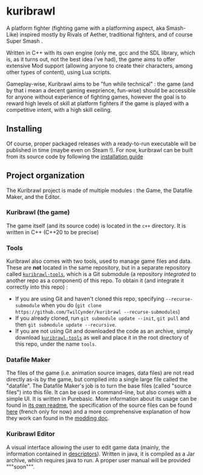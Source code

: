 # kuribrawl
A platform fighter (fighting game with a platforming aspect, aka Smash-Like) inspired mostly by Rivals of Aether, traditional fighters, and of course Super Smash .

Written in C++ with its own engine (only me, gcc and the SDL library, which is, as it turns out, not the best idea i've had), the game aims to offer extensive Mod support (allowing anyone to create their characters, among other types of content), using Lua scripts.

Gameplay-wise, Kuribrawl aims to be "fun while technical" : the game (and by that i mean a decent gaming exeprience, fun-wise) should be accessible for anyone without experience of fighting games, however the goal is to reward high levels of skill at platform fighters if the game is played with a competitive intent, with a high skill ceiling.

## Installing
Of course, proper packaged releases with a ready-to-run executable will be published in time (maybe even on Steam !). For now, kuribrawl can be built from its source code by following the [installation guide](./doc/internal/install-build.md#Kuribrawl)

## Project organization

The Kuribrawl project is made of multiple modules : the Game, the Datafile Maker, and the Editor.

### Kuribrawl (the game)
The game itself (and its source code) is located in the `c++` directory. It is written in C++ (C++20 to be precise)

### Tools

Kuribrawl also comes with two tools, used to manage game files and data. These are **not** located in the same repository, but in a separate repository called [`kuribrawl-tools`](https://github.com/TwilCynder/kuribrawl-tools), which is a Git submodule (a repository *integrated* to another repo as a component) of this repo. To obtain it (and integrate it correctly into this repo) :
- If you are using Git and haven't cloned this repo, specifying `--recurse-submodule` when you do (`git clone https://github.com/TwilCynder/kuribrawl --recurse-submodules`)
- If you already cloned, run `git submodule update --init`, `git pull` and then `git submodule update --recursive`.
- If you are not using Git and downloaded the code as an archive, simply download [`kuribrawl-tools`](https://github.com/TwilCynder/kuribrawl-tools) as well and place it in the root directory of this repo, under the name `tools`.

### Datafile Maker
The files of the game (i.e. animation source images, data files) are not read directly as-is by the game, but compiled into a single large file called the "datafile". The Datafile Maker's job is to turn the base files (called "source files") into this file. It can be used in command-line, but also comes with a simple UI. It is written in Purebasic.
More information about its usage can be found in [its own readme](./tools/gamefile%20manager/readme.md), the specification of the source files can be found [here](./doc/internal/ressource%20file%20format/0.3.4.md) (french only for now) and a more comprehensive explanation of how they work can found in the [modding doc](./doc/public/modding.md).

### Kuribrawl Editor
A visual interface allowing the user to edit game data (mainly, the information contained in [descriptors](./doc/public/modding.md/#)). Written in java, it is compiled as a Jar archive, which requires java to run.
A proper user manual will be provided """soon""".